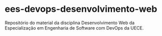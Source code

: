 # ees-devops-desenvolvimento-web
Repositório do material da disciplina Desenvolvimento Web da Especialização em Engenharia de Software com DevOps da UECE.
